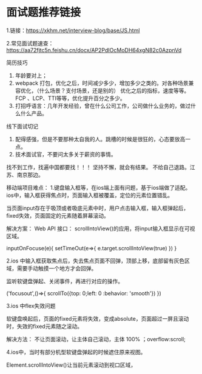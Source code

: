 # 面试题推荐链接

1.链接：https://xkhm.net/interview-blog/base/JS.html

2.常见面试题速查：https://aa72fjtc5n.feishu.cn/docx/AP2PdIOcMoDH64xgN82c0AzpnVd


简历技巧
1. 年龄要对上；
2. webpack 打包，优化之后，时间减少多少，增加多少之类的。对各种场景兼容优化，（什么场景？支付场景，还是别的）
优化之后的指标，速度等等。FCP 、LCP、TTI等等，优化提升百分之多少。
3. 打招呼语言：几年开发经验，曾在什么公司工作，公司做什么业务的，做过什么什么产品。



线下面试切记
1. 配得感强，但是不要那种太自我的人。跳槽的时候是很狂的，心态要放高一点。
2. 技术面试官，不要问太多关于薪资的事情。

找不到工作，找遍中国都要找！！！
坚持不懈，就会有结果。 不给自己退路。江苏、南京那边。

移动端项目难点：
1.键盘输入框等，在ios端上面有问题，基于ios端做了适配。
ios中，输入框获得焦点时，页面输入框被覆盖，定位的元素位置错乱。

当页面input存在于吸顶或者吸底元素中时，用户点击输入框，输入框弹起后，fixed失效，页面固定的元素随着屏幕滚动。

解决方案：
Web API 接口： scrollIntoView()的应用，将input输入框显示在可视区域。

inputOnFocuse(e){
    setTimeOut(e=>{
        e.target.scrollIntoView(true)
    })
}

2.ios 中输入框获取焦点后，失去焦点页面不回弹，顶部上移，底部留有灰色区域，需要手动触摸一个地方才会回弹。

监听软键盘弹起、关闭事件，再进行对应的操作。

('focusout',()=>{
    scrollTo({top: 0;left: 0 :behavior: 'smooth'})
})

3.ios 中flex失效问题

软键盘唤起后，页面的fixed元素将失效，变成absolute，页面超过一屏且滚动时，失效的fixed元素随之滚动。

解决方法： 不让页面滚动，让主体自己滚动，主体 100% ；overflow:scroll;

4.ios中，当时有部分机型软键盘弹起的时候遮住原来视图。

Element.scrollIntoView()让当前元素滚动到视口区域，
